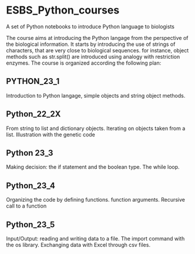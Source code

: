 # ESBS_Python_courses
A set of Python notebooks to introduce Python language to biologists

The course aims at introducing the Python langage from the perspective of the biological information. 
It starts by introducing the use of strings of characters, that are very close to biological sequences. for instance, object methods 
such as str.split() are introduced using analogy with restriction enzymes. 
The course is organized according the following plan:

## PYTHON_23_1
Introduction to Python langage, simple objects and string object methods.

## Python_22_2X
From string to list and dictionary objects. Iterating on objects taken from a list. Illustration with the genetic code

## Python 23_3
Making decision: the if statement and the boolean type. The while loop.

## Python_23_4
Organizing the code by defining functions. function arguments. Recursive call to a function

## Python_23_5
Input/Output: reading and writing data to a file. The import command with the os library. Exchanging data with Excel through csv files.


